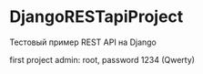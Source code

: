 # DjangoRESTapiProject

Тестовый пример REST API на Django

first project admin: root, password 1234 (Qwerty)

